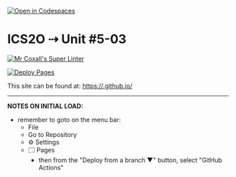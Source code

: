 [![Open in Codespaces](https://classroom.github.com/assets/launch-codespace-2972f46106e565e64193e422d61a12cf1da4916b45550586e14ef0a7c637dd04.svg)](https://classroom.github.com/open-in-codespaces?assignment_repo_id=19311113)
# ICS2O ⇢ Unit #5-03

[![Mr Coxall's Super Linter](https://github.com/MTHS-ICD2O-1-2024/ICD2O-Unit-5-03-bain-liao-1/workflows/Mr%20Coxall's%20Super%20Linter/badge.svg)](https://github.com/MTHS-ICD2O-1-2024/ICD2O-Unit-5-03-bain-liao-1/actions)

[![Deploy Pages](https://github.com/MTHS-ICD2O-1-2024/ICD2O-Unit-5-03-bain-liao-1/workflows/Deploy%20Pages/badge.svg)](https://github.com/MTHS-ICD2O-1-2024/ICD2O-Unit-5-03-bain-liao-1/actions)

This site can be found at: [https://<OWNER>.github.io/<REPOSITORY>](https://MTHS-ICD2O-1-2024.github.io/ICD2O-Unit-5-03-bain-liao-1)

---

**NOTES ON INITIAL LOAD:**
- remember to goto on the menu bar:
  - File
  - Go to Repository
  - ⚙ Settings
  - 🗔 Pages
    - then from the "Deploy from a branch ▼" button, select "GitHub Actions"
